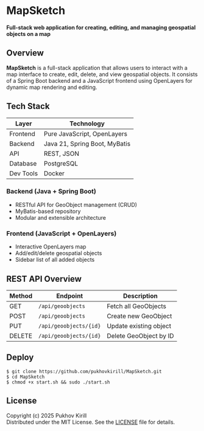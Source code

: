 # MapSketch
**Full-stack web application for creating, editing, and managing geospatial objects on a map**

## Overview

**MapSketch** is a full-stack application that allows users to interact with a map interface to create, edit, delete, and view geospatial objects. It consists of a Spring Boot backend and a JavaScript frontend using OpenLayers for dynamic map rendering and editing.

## Tech Stack

| Layer     | Technology                         |
| --------- | ---------------------------------- |
| Frontend  | Pure JavaScript, OpenLayers        |
| Backend   | Java 21, Spring Boot, MyBatis      |
| API       | REST, JSON                         |
| Database  | PostgreSQL                         |
| Dev Tools | Docker                             |

### Backend (Java + Spring Boot)

* RESTful API for GeoObject management (CRUD)
* MyBatis-based repository
* Modular and extensible architecture

### Frontend (JavaScript + OpenLayers)

* Interactive OpenLayers map
* Add/edit/delete geospatial objects
* Sidebar list of all added objects

## REST API Overview

| Method | Endpoint               | Description            |
| ------ | ---------------------- | ---------------------- |
| GET    | `/api/geoobjects`      | Fetch all GeoObjects   |
| POST   | `/api/geoobjects`      | Create new GeoObject   |
| PUT    | `/api/geoobjects/{id}` | Update existing object |
| DELETE | `/api/geoobjects/{id}` | Delete GeoObject by ID |

## Deploy

```shell
$ git clone https://github.com/pukhovkirill/MapSketch.git
$ cd MapSketch
$ chmod +x start.sh && sudo ./start.sh
```

## License

Copyright (c) 2025 Pukhov Kirill \
Distributed under the MIT License. See the [LICENSE](LICENSE) file for details.

